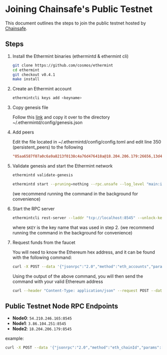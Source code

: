 <!--
order: 5
-->

# Joining Chainsafe's Public Testnet

This document outlines the steps to join the public testnet hosted by [Chainsafe](https://chainsafe.io).

## Steps

1. Install the Ethermint binaries (ethermintd & ethermint cli)

    ```bash
    git clone https://github.com/cosmos/ethermint
    cd ethermint
    git checkout v0.4.1
    make install
    ```

2. Create an Ethermint account

    ```bash
    ethermintcli keys add <keyname>
    ```

3. Copy genesis file

    Follow this [link](https://gist.github.com/araskachoi/43f86f3edff23729b817e8b0bb86295a) and copy it over to the directory ~/.ethermintd/config/genesis.json

4. Add peers

    Edit the file located in ~/.ethermintd/config/config.toml and edit line 350 (persistent_peers) to the following

    ```toml
    "05aa6587f07a0c6a9a8213f0138c4a76d476418a@18.204.206.179:26656,13d4a1c16d1f427988b7c499b6d150726aaf3aa0@3.86.104.251:26656,a00db749fa51e485c8376276d29d599258052f3e@54.210.246.165:26656"
    ```

5. Validate genesis and start the Ethermint network

    ```bash
    ethermintd validate-genesis

    ethermintd start --pruning=nothing --rpc.unsafe --log_level "main:info,state:info,mempool:info" --trace --rpc-api "web3,eth,net,personal"
    ```

    (we recommend running the command in the background for convenience)

6. Start the RPC server

    ```bash
    ethermintcli rest-server --laddr "tcp://localhost:8545" --unlock-key $KEY --chain-id etherminttestnet-777 --trace --rpc-api "web3,eth,net"
    ```

    where `$KEY` is the key name that was used in step 2.
    (we recommend running the command in the background for convenience)

7. Request funds from the faucet

    You will need to know the Ethereum hex address, and it can be found with the following command:

    ```bash
    curl -X POST --data '{"jsonrpc":"2.0","method":"eth_accounts","params":[],"id":1}' -H "Content-Type: application/json" http://localhost:8545
    ```

    Using the output of the above command, you will then send the command with your valid Ethereum address

    ```bash
    curl --header "Content-Type: application/json" --request POST --data '{"address":"0xYourEthereumHexAddress"}' 3.95.21.91:3000
    ```

## Public Testnet Node RPC Endpoints

- **Node0**: `54.210.246.165:8545`
- **Node1**: `3.86.104.251:8545`
- **Node2**: `18.204.206.179:8545`

example:

```bash
curl -X POST --data '{"jsonrpc":"2.0","method":"eth_chainId","params":[],"id":1}' -H "Content-Type: application/json" 54.210.246.165:8545
```
